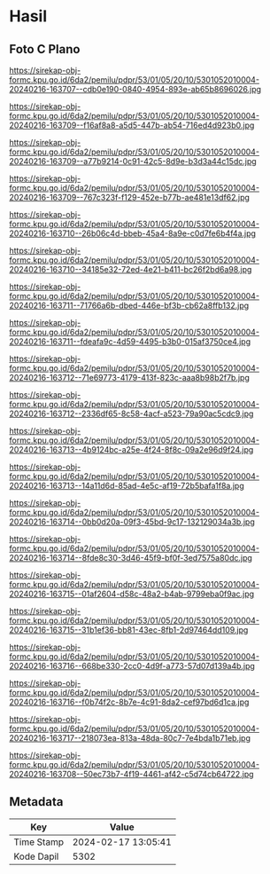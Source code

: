 # Hasil

## Foto C Plano

https://sirekap-obj-formc.kpu.go.id/6da2/pemilu/pdpr/53/01/05/20/10/5301052010004-20240216-163707--cdb0e190-0840-4954-893e-ab65b8696026.jpg

https://sirekap-obj-formc.kpu.go.id/6da2/pemilu/pdpr/53/01/05/20/10/5301052010004-20240216-163709--f16af8a8-a5d5-447b-ab54-716ed4d923b0.jpg

https://sirekap-obj-formc.kpu.go.id/6da2/pemilu/pdpr/53/01/05/20/10/5301052010004-20240216-163709--a77b9214-0c91-42c5-8d9e-b3d3a44c15dc.jpg

https://sirekap-obj-formc.kpu.go.id/6da2/pemilu/pdpr/53/01/05/20/10/5301052010004-20240216-163709--767c323f-f129-452e-b77b-ae481e13df62.jpg

https://sirekap-obj-formc.kpu.go.id/6da2/pemilu/pdpr/53/01/05/20/10/5301052010004-20240216-163710--26b06c4d-bbeb-45a4-8a9e-c0d7fe6b4f4a.jpg

https://sirekap-obj-formc.kpu.go.id/6da2/pemilu/pdpr/53/01/05/20/10/5301052010004-20240216-163710--34185e32-72ed-4e21-b411-bc26f2bd6a98.jpg

https://sirekap-obj-formc.kpu.go.id/6da2/pemilu/pdpr/53/01/05/20/10/5301052010004-20240216-163711--71766a6b-dbed-446e-bf3b-cb62a8ffb132.jpg

https://sirekap-obj-formc.kpu.go.id/6da2/pemilu/pdpr/53/01/05/20/10/5301052010004-20240216-163711--fdeafa9c-4d59-4495-b3b0-015af3750ce4.jpg

https://sirekap-obj-formc.kpu.go.id/6da2/pemilu/pdpr/53/01/05/20/10/5301052010004-20240216-163712--71e69773-4179-413f-823c-aaa8b98b2f7b.jpg

https://sirekap-obj-formc.kpu.go.id/6da2/pemilu/pdpr/53/01/05/20/10/5301052010004-20240216-163712--2336df65-8c58-4acf-a523-79a90ac5cdc9.jpg

https://sirekap-obj-formc.kpu.go.id/6da2/pemilu/pdpr/53/01/05/20/10/5301052010004-20240216-163713--4b9124bc-a25e-4f24-8f8c-09a2e96d9f24.jpg

https://sirekap-obj-formc.kpu.go.id/6da2/pemilu/pdpr/53/01/05/20/10/5301052010004-20240216-163713--14a11d6d-85ad-4e5c-af19-72b5bafa1f8a.jpg

https://sirekap-obj-formc.kpu.go.id/6da2/pemilu/pdpr/53/01/05/20/10/5301052010004-20240216-163714--0bb0d20a-09f3-45bd-9c17-132129034a3b.jpg

https://sirekap-obj-formc.kpu.go.id/6da2/pemilu/pdpr/53/01/05/20/10/5301052010004-20240216-163714--8fde8c30-3d46-45f9-bf0f-3ed7575a80dc.jpg

https://sirekap-obj-formc.kpu.go.id/6da2/pemilu/pdpr/53/01/05/20/10/5301052010004-20240216-163715--01af2604-d58c-48a2-b4ab-9799eba0f9ac.jpg

https://sirekap-obj-formc.kpu.go.id/6da2/pemilu/pdpr/53/01/05/20/10/5301052010004-20240216-163715--31b1ef36-bb81-43ec-8fb1-2d97464dd109.jpg

https://sirekap-obj-formc.kpu.go.id/6da2/pemilu/pdpr/53/01/05/20/10/5301052010004-20240216-163716--668be330-2cc0-4d9f-a773-57d07d139a4b.jpg

https://sirekap-obj-formc.kpu.go.id/6da2/pemilu/pdpr/53/01/05/20/10/5301052010004-20240216-163716--f0b74f2c-8b7e-4c91-8da2-cef97bd6d1ca.jpg

https://sirekap-obj-formc.kpu.go.id/6da2/pemilu/pdpr/53/01/05/20/10/5301052010004-20240216-163717--218073ea-813a-48da-80c7-7e4bda1b71eb.jpg

https://sirekap-obj-formc.kpu.go.id/6da2/pemilu/pdpr/53/01/05/20/10/5301052010004-20240216-163708--50ec73b7-4f19-4461-af42-c5d74cb64722.jpg


## Metadata

| Key        | Value               |
| ---------- | ------------------- |
| Time Stamp | 2024-02-17 13:05:41 |
| Kode Dapil | 5302                |



